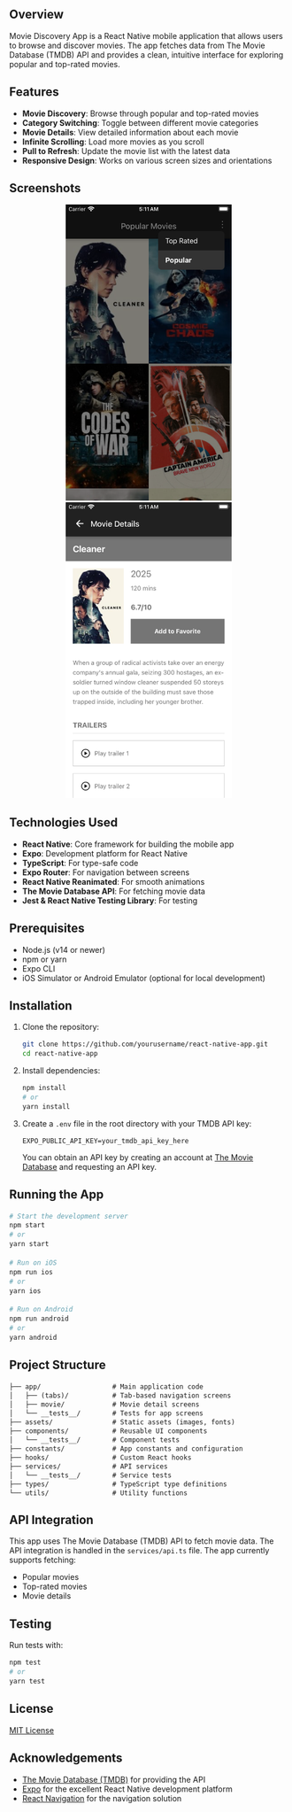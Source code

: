 ## Overview

Movie Discovery App is a React Native mobile application that allows users to browse and discover movies. The app fetches data from The Movie Database (TMDB) API and provides a clean, intuitive interface for exploring popular and top-rated movies.

## Features

- **Movie Discovery**: Browse through popular and top-rated movies
- **Category Switching**: Toggle between different movie categories
- **Movie Details**: View detailed information about each movie
- **Infinite Scrolling**: Load more movies as you scroll
- **Pull to Refresh**: Update the movie list with the latest data
- **Responsive Design**: Works on various screen sizes and orientations

## Screenshots

<p align="center">
  <img src="./assets/images/screenshot1.png" alt="screenshot1" width="300"/>
  <img src="./assets/images/screenshot2.png" alt="screenshot2" width="300"/>
</p>

## Technologies Used

- **React Native**: Core framework for building the mobile app
- **Expo**: Development platform for React Native
- **TypeScript**: For type-safe code
- **Expo Router**: For navigation between screens
- **React Native Reanimated**: For smooth animations
- **The Movie Database API**: For fetching movie data
- **Jest & React Native Testing Library**: For testing

## Prerequisites

- Node.js (v14 or newer)
- npm or yarn
- Expo CLI
- iOS Simulator or Android Emulator (optional for local development)

## Installation

1. Clone the repository:
   ```bash
   git clone https://github.com/yourusername/react-native-app.git
   cd react-native-app
   ```

2. Install dependencies:
   ```bash
   npm install
   # or
   yarn install
   ```

3. Create a `.env` file in the root directory with your TMDB API key:
   ```
   EXPO_PUBLIC_API_KEY=your_tmdb_api_key_here
   ```
   You can obtain an API key by creating an account at [The Movie Database](https://www.themoviedb.org/) and requesting an API key.

## Running the App

```bash
# Start the development server
npm start
# or
yarn start

# Run on iOS
npm run ios
# or
yarn ios

# Run on Android
npm run android
# or
yarn android
```

## Project Structure

```
├── app/                  # Main application code
│   ├── (tabs)/           # Tab-based navigation screens
│   ├── movie/            # Movie detail screens
│   └── __tests__/        # Tests for app screens
├── assets/               # Static assets (images, fonts)
├── components/           # Reusable UI components
│   └── __tests__/        # Component tests
├── constants/            # App constants and configuration
├── hooks/                # Custom React hooks
├── services/             # API services
│   └── __tests__/        # Service tests
├── types/                # TypeScript type definitions
└── utils/                # Utility functions
```

## API Integration

This app uses The Movie Database (TMDB) API to fetch movie data. The API integration is handled in the `services/api.ts` file. The app currently supports fetching:

- Popular movies
- Top-rated movies
- Movie details

## Testing

Run tests with:

```bash
npm test
# or
yarn test
```

## License

[MIT License](LICENSE)

## Acknowledgements

- [The Movie Database (TMDB)](https://www.themoviedb.org/) for providing the API
- [Expo](https://expo.dev/) for the excellent React Native development platform
- [React Navigation](https://reactnavigation.org/) for the navigation solution